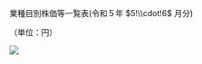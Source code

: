 業種目別株価等一覧表(令和５年 $5!\\cdot!6$ 月分)

（単位：円）

![](https://www.nta.go.jp/tmp/ecbc8953-c837-4813-ab67-926be227f014/images/6a9d8850eb26048151b6fa1b69d97e99e979a9347cf7be3cabd43f4754a8b73f.jpg)